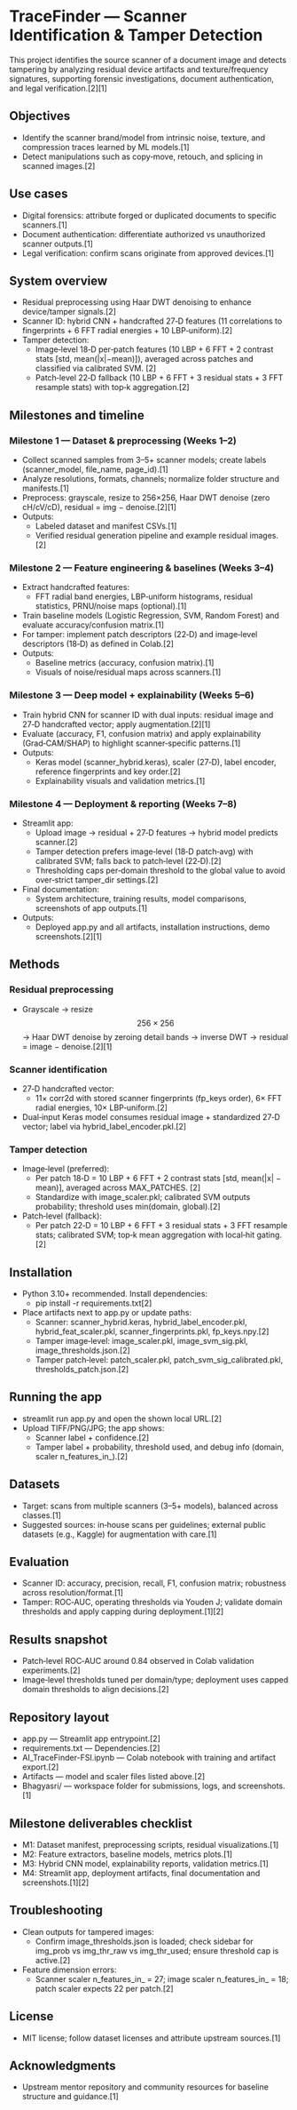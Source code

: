 
# TraceFinder — Scanner Identification & Tamper Detection

This project identifies the source scanner of a document image and detects tampering by analyzing residual device artifacts and texture/frequency signatures, supporting forensic investigations, document authentication, and legal verification.[2][1]

## Objectives

- Identify the scanner brand/model from intrinsic noise, texture, and compression traces learned by ML models.[1]
- Detect manipulations such as copy‑move, retouch, and splicing in scanned images.[2]

## Use cases

- Digital forensics: attribute forged or duplicated documents to specific scanners.[1]
- Document authentication: differentiate authorized vs unauthorized scanner outputs.[1]
- Legal verification: confirm scans originate from approved devices.[1]

## System overview

- Residual preprocessing using Haar DWT denoising to enhance device/tamper signals.[2]
- Scanner ID: hybrid CNN + handcrafted 27‑D features (11 correlations to fingerprints + 6 FFT radial energies + 10 LBP‑uniform).[2]
- Tamper detection:
  - Image‑level 18‑D per‑patch features (10 LBP + 6 FFT + 2 contrast stats [std, mean(|x|−mean)]), averaged across patches and classified via calibrated SVM. [2]
  - Patch‑level 22‑D fallback (10 LBP + 6 FFT + 3 residual stats + 3 FFT resample stats) with top‑k aggregation.[2]

## Milestones and timeline

### Milestone 1 — Dataset & preprocessing (Weeks 1–2)
- Collect scanned samples from 3–5+ scanner models; create labels (scanner_model, file_name, page_id).[1]
- Analyze resolutions, formats, channels; normalize folder structure and manifests.[1]
- Preprocess: grayscale, resize to 256×256, Haar DWT denoise (zero cH/cV/cD), residual = img − denoise.[2][1]
- Outputs:
  - Labeled dataset and manifest CSVs.[1]
  - Verified residual generation pipeline and example residual images.[2]

### Milestone 2 — Feature engineering & baselines (Weeks 3–4)
- Extract handcrafted features:
  - FFT radial band energies, LBP‑uniform histograms, residual statistics, PRNU/noise maps (optional).[1]
- Train baseline models (Logistic Regression, SVM, Random Forest) and evaluate accuracy/confusion matrix.[1]
- For tamper: implement patch descriptors (22‑D) and image‑level descriptors (18‑D) as defined in Colab.[2]
- Outputs:
  - Baseline metrics (accuracy, confusion matrix).[1]
  - Visuals of noise/residual maps across scanners.[1]

### Milestone 3 — Deep model + explainability (Weeks 5–6)
- Train hybrid CNN for scanner ID with dual inputs: residual image and 27‑D handcrafted vector; apply augmentation.[2][1]
- Evaluate (accuracy, F1, confusion matrix) and apply explainability (Grad‑CAM/SHAP) to highlight scanner‑specific patterns.[1]
- Outputs:
  - Keras model (scanner_hybrid.keras), scaler (27‑D), label encoder, reference fingerprints and key order.[2]
  - Explainability visuals and validation metrics.[1]

### Milestone 4 — Deployment & reporting (Weeks 7–8)
- Streamlit app:
  - Upload image → residual + 27‑D features → hybrid model predicts scanner.[2]
  - Tamper detection prefers image‑level (18‑D patch‑avg) with calibrated SVM; falls back to patch‑level (22‑D).[2]
  - Thresholding caps per‑domain threshold to the global value to avoid over‑strict tamper_dir settings.[2]
- Final documentation:
  - System architecture, training results, model comparisons, screenshots of app outputs.[1]
- Outputs:
  - Deployed app.py and all artifacts, installation instructions, demo screenshots.[2][1]

## Methods

### Residual preprocessing
- Grayscale → resize $$256×256$$ → Haar DWT denoise by zeroing detail bands → inverse DWT → residual = image − denoise.[2][1]

### Scanner identification
- 27‑D handcrafted vector:
  - 11× corr2d with stored scanner fingerprints (fp_keys order), 6× FFT radial energies, 10× LBP‑uniform.[2]
- Dual‑input Keras model consumes residual image + standardized 27‑D vector; label via hybrid_label_encoder.pkl.[2]

### Tamper detection
- Image‑level (preferred):
  - Per patch 18‑D = 10 LBP + 6 FFT + 2 contrast stats [std, mean(|x| − mean)], averaged across MAX_PATCHES. [2]
  - Standardize with image_scaler.pkl; calibrated SVM outputs probability; threshold uses min(domain, global).[2]
- Patch‑level (fallback):
  - Per patch 22‑D = 10 LBP + 6 FFT + 3 residual stats + 3 FFT resample stats; calibrated SVM; top‑k mean aggregation with local‑hit gating.[2]

## Installation

- Python 3.10+ recommended. Install dependencies:
  - pip install -r requirements.txt[2]
- Place artifacts next to app.py or update paths:
  - Scanner: scanner_hybrid.keras, hybrid_label_encoder.pkl, hybrid_feat_scaler.pkl, scanner_fingerprints.pkl, fp_keys.npy.[2]
  - Tamper image‑level: image_scaler.pkl, image_svm_sig.pkl, image_thresholds.json.[2]
  - Tamper patch‑level: patch_scaler.pkl, patch_svm_sig_calibrated.pkl, thresholds_patch.json.[2]

## Running the app

- streamlit run app.py and open the shown local URL.[2]
- Upload TIFF/PNG/JPG; the app shows:
  - Scanner label + confidence.[2]
  - Tamper label + probability, threshold used, and debug info (domain, scaler n_features_in_).[2]

## Datasets

- Target: scans from multiple scanners (3–5+ models), balanced across classes.[1]
- Suggested sources: in‑house scans per guidelines; external public datasets (e.g., Kaggle) for augmentation with care.[1]

## Evaluation

- Scanner ID: accuracy, precision, recall, F1, confusion matrix; robustness across resolution/format.[1]
- Tamper: ROC‑AUC, operating thresholds via Youden J; validate domain thresholds and apply capping during deployment.[1][2]

## Results snapshot

- Patch‑level ROC‑AUC around 0.84 observed in Colab validation experiments.[2]
- Image‑level thresholds tuned per domain/type; deployment uses capped domain thresholds to align decisions.[2]

## Repository layout

- app.py — Streamlit app entrypoint.[2]
- requirements.txt — Dependencies.[2]
- AI_TraceFinder-FSI.ipynb — Colab notebook with training and artifact export.[2]
- Artifacts — model and scaler files listed above.[2]
- Bhagyasri/ — workspace folder for submissions, logs, and screenshots.[1]

## Milestone deliverables checklist

- M1: Dataset manifest, preprocessing scripts, residual visualizations.[1]
- M2: Feature extractors, baseline models, metrics plots.[1]
- M3: Hybrid CNN model, explainability reports, validation metrics.[1]
- M4: Streamlit app, deployment artifacts, final documentation and screenshots.[1][2]

## Troubleshooting

- Clean outputs for tampered images:
  - Confirm image_thresholds.json is loaded; check sidebar for img_prob vs img_thr_raw vs img_thr_used; ensure threshold cap is active.[2]
- Feature dimension errors:
  - Scanner scaler n_features_in_ = 27; image scaler n_features_in_ = 18; patch scaler expects 22 per patch.[2]

## License

- MIT license; follow dataset licenses and attribute upstream sources.[1]

## Acknowledgments

- Upstream mentor repository and community resources for baseline structure and guidance.[1]

